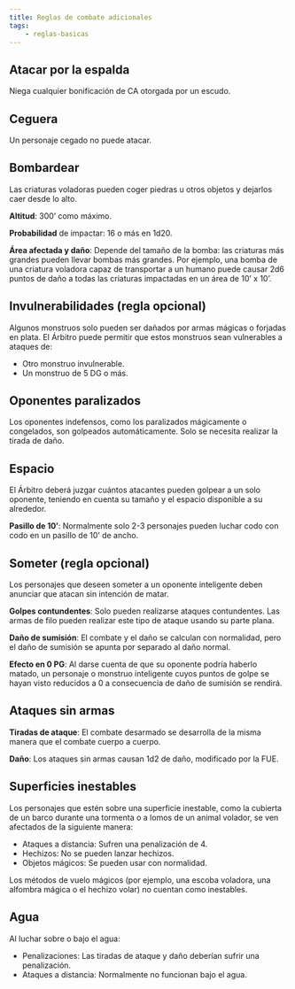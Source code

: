 ```yaml
---
title: Reglas de combate adicionales
tags:
    - reglas-basicas
---
```


## Atacar por la espalda
Niega cualquier bonificación de CA otorgada por un escudo.

## Ceguera
Un personaje cegado no puede atacar.

## Bombardear
Las criaturas voladoras pueden coger piedras u otros objetos y dejarlos caer desde lo alto.

**Altitud**: 300’ como máximo.

**Probabilidad** de impactar: 16 o más en 1d20.

**Área afectada y daño**: Depende del tamaño de la bomba: las criaturas más grandes pueden llevar bombas más grandes. Por ejemplo, una bomba de una criatura voladora capaz de transportar a un humano puede causar 2d6 puntos de daño a todas las criaturas impactadas en un área de 10’ x 10’.

## Invulnerabilidades (regla opcional)
Algunos monstruos solo pueden ser dañados por armas mágicas o forjadas en plata. El Árbitro puede permitir que estos monstruos sean vulnerables a ataques de:

- Otro monstruo invulnerable.
- Un monstruo de 5 DG o más.

## Oponentes paralizados
Los oponentes indefensos, como los paralizados mágicamente o congelados, son golpeados automáticamente. Solo se necesita realizar la tirada de daño.

## Espacio
El Árbitro deberá juzgar cuántos atacantes pueden golpear a un solo oponente, teniendo en cuenta su tamaño y el espacio disponible a su alrededor.

**Pasillo de 10’**: Normalmente solo 2-3 personajes pueden luchar codo con codo en un pasillo de 10’ de ancho.

## Someter (regla opcional)
Los personajes que deseen someter a un oponente inteligente deben anunciar que atacan sin intención de matar.

**Golpes contundentes**: Solo pueden realizarse ataques contundentes. Las armas de filo pueden realizar este tipo de ataque usando su parte plana.

**Daño de sumisión**: El combate y el daño se calculan con normalidad, pero el daño de sumisión se apunta por separado al daño normal.

**Efecto en 0 PG**: Al darse cuenta de que su oponente podría haberlo matado, un personaje o monstruo inteligente cuyos puntos de golpe se hayan visto reducidos a 0 a consecuencia de daño de sumisión se rendirá.

## Ataques sin armas
**Tiradas de ataque**: El combate desarmado se desarrolla de la misma manera que el combate cuerpo a cuerpo.

**Daño**: Los ataques sin armas causan 1d2 de daño, modificado por la FUE.

## Superficies inestables
Los personajes que estén sobre una superficie inestable, como la cubierta de un barco durante una tormenta o a lomos de un animal volador, se ven afectados de la siguiente manera:

- Ataques a distancia: Sufren una penalización de 4.
- Hechizos: No se pueden lanzar hechizos.
- Objetos mágicos: Se pueden usar con normalidad.

Los métodos de vuelo mágicos (por ejemplo, una escoba voladora, una alfombra mágica o el hechizo volar) no cuentan como inestables.

## Agua
Al luchar sobre o bajo el agua:

- Penalizaciones: Las tiradas de ataque y daño deberían sufrir una penalización.
- Ataques a distancia: Normalmente no funcionan bajo el agua.
